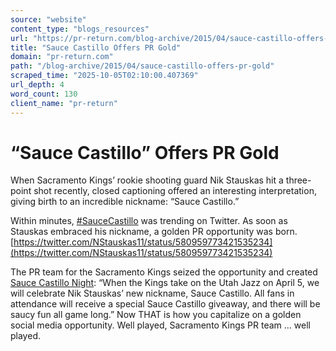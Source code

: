 ```yaml
---
source: "website"
content_type: "blogs_resources"
url: "https://pr-return.com/blog-archive/2015/04/sauce-castillo-offers-pr-gold"
title: "Sauce Castillo Offers PR Gold"
domain: "pr-return.com"
path: "/blog-archive/2015/04/sauce-castillo-offers-pr-gold"
scraped_time: "2025-10-05T02:10:00.407369"
url_depth: 4
word_count: 130
client_name: "pr-return"
---
```


# “Sauce Castillo” Offers PR Gold

When Sacramento Kings’ rookie shooting guard Nik Stauskas hit a three-point shot recently, closed captioning offered an interesting interpretation, giving birth to an incredible nickname: “Sauce Castillo.”

Within minutes, [#SauceCastillo](https://twitter.com/search?q=%23SauceCastillo&src=typd) was trending on Twitter. As soon as Stauskas embraced his nickname, a golden PR opportunity was born. [https://twitter.com/NStauskas11/status/580959773421535234](https://twitter.com/NStauskas11/status/580959773421535234)

The PR team for the Sacramento Kings seized the opportunity and created [Sauce Castillo Night](http://www.nba.com/kings/blog/join-kings-sauce-castillo-night-4/5): “When the Kings take on the Utah Jazz on April 5, we will celebrate Nik Stauskas’ new nickname, Sauce Castillo. All fans in attendance will receive a special Sauce Castillo giveaway, and there will be saucy fun all game long.” Now THAT is how you capitalize on a golden social media opportunity. Well played, Sacramento Kings PR team ... well played.